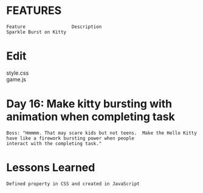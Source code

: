 # FEATURES
```
Feature	                Description
Sparkle Burst on Kitty
```

# Edit
style.css<br>
game.js

# Day 16: Make kitty bursting with animation when completing task
```
Boss: "Hmmmm. That may scare kids but not teens.  Make the Hello Kitty have like a firework bursting power when people
interact with the completing task."
```

# Lessons Learned
```
Defined property in CSS and created in JavaScript
```